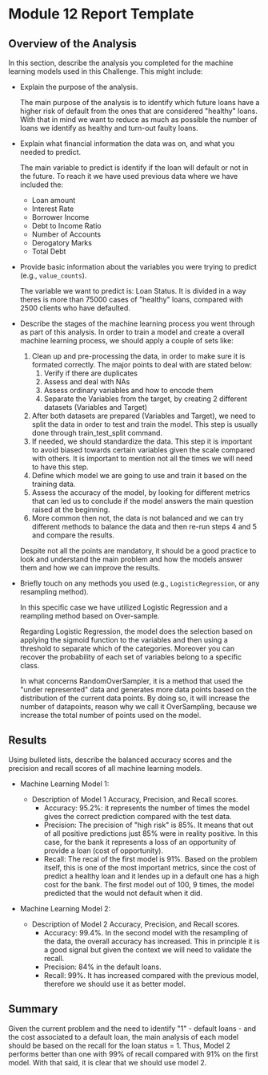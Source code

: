 # Module 12 Report Template

## Overview of the Analysis

In this section, describe the analysis you completed for the machine learning models used in this Challenge. This might include:

* Explain the purpose of the analysis.
  
  The main purpose of the analysis is to identify which future loans have a higher risk of default from the ones that are considered "healthy" loans. With that in mind we want to reduce as much as possible the number of loans we identify as healthy and turn-out faulty loans.
* Explain what financial information the data was on, and what you needed to predict.
  
  The main variable to predict is identify if the loan will default or not in the future. To reach it we have used previous data where we have included the:
    * Loan amount
    * Interest Rate
    * Borrower Income
    * Debt to Income Ratio
    * Number of Accounts
    * Derogatory Marks
    * Total Debt
* Provide basic information about the variables you were trying to predict (e.g., `value_counts`).
  
  The variable we want to predict is: Loan Status. It is divided in a way theres is more than 75000 cases of "healthy" loans, compared with 2500 clients who have defaulted.
* Describe the stages of the machine learning process you went through as part of this analysis.
In order to train a model and create a overall machine learning process, we should apply a couple of sets like:
    1. Clean up and pre-processing the data, in order to make sure it is formated correctly. The major points to deal with are stated below:
        1. Verify if there are duplicates
        2. Assess and deal with NAs
        3. Assess ordinary variables and how to encode them
        4. Separate the Variables from the target, by creating 2 different datasets (Variables and Target)
    2. After both datasets are prepared (Variables and Target), we need to split the data in order to test and train the model. This step is usually done through train_test_split command.
    3. If needed, we should standardize the data. This step it is important to avoid biased towards certain variables given the scale compared with others. It is important to mention not all the times we will need to have this step.
    4. Define which model we are going to use and train it based on the training data.
    5. Assess the accuracy of the model, by looking for different metrics that can led us to conclude if the model answers the main question raised at the beginning.
    6. More common then not, the data is not balanced and we can try different methods to balance the data and then re-run steps 4 and 5 and compare the results.
    
  Despite not all the points are mandatory, it should be a good practice to look and understand the main problem and how the models answer them and how we can improve the results.
* Briefly touch on any methods you used (e.g., `LogisticRegression`, or any resampling method).

    In this specific case we have utilized Logistic Regression and a reampling method based on Over-sample.

  Regarding Logistic Regression, the model does the selection based on applying the sigmoid function to the variables and then using a threshold to separate which of the categories. Moreover you can recover the probability of each set of variables belong to a specific class.

  In what concerns RandomOverSampler, it is a method that used the "under represented" data and generates more data points based on the distribution of the current data points. By doing so, it will increase the number of datapoints, reason why we call it OverSampling, because we increase the total number of points used on the model.

## Results

Using bulleted lists, describe the balanced accuracy scores and the precision and recall scores of all machine learning models.

* Machine Learning Model 1:
  * Description of Model 1 Accuracy, Precision, and Recall scores.
    * Accuracy: 95.2%: it represents the number of times the model gives the correct prediction compared with the test data.
    * Precision: The precision of "high risk" is 85%. It means that out of all positive predictions just 85% were in reality positive. In this case, for the bank it represents a loss of an opportunity of provide a loan (cost of opportunity).
    * Recall: The recal of the first model is 91%. Based on the problem itself, this is one of the most important metrics, since the cost of predict a healthy loan and it lendes up in a default one has a high cost for the bank. The first model out of 100, 9 times, the model predicted that the would not default when it did.



* Machine Learning Model 2:
  * Description of Model 2 Accuracy, Precision, and Recall scores.
    * Accuracy: 99.4%. In the second model with the resampling of the data, the overall accuracy has increased. This in principle it is a good signal but given the context we will need to validate the recall.
    * Precision: 84% in the default loans.
    * Recall: 99%. It has increased compared with the previous model, therefore we should use it as better model.

## Summary

Given the current problem and the need to identify "1" - default loans - and the cost associated to a default loan, the main analysis of each model should be based on the recall for the loan status = 1. Thus, Model 2 performs better than one with 99% of recall compared with 91% on the first model. With that said, it is clear that we should use model 2.


